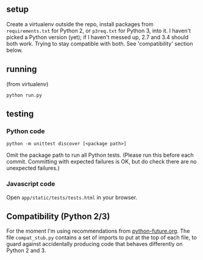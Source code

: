 ## setup

Create a virtualenv outside the repo, install packages from `requirements.txt`
for Python 2, or `p3req.txt` for Python 3, into it.  I haven't picked a Python
version (yet); if I haven't messed up, 2.7 and 3.4 should both work.  Trying to
stay compatible with both.  See 'compatibility' section below.

## running

(from virtualenv)

    python run.py

## testing

### Python code

    python -m unittest discover [<package path>]

Omit the package path to run all Python tests.  (Please run this before each
commit.  Committing with expected failures is OK, but do check there are no
unexpected failures.)

### Javascript code

Open `app/static/tests/tests.html` in your browser.

## Compatibility (Python 2/3)

For the moment I'm using recommendations from
[python-future.org](http://python-future.org).  The
file `compat_stub.py` contains a set of imports to put at the top of each file,
to guard against accidentally producing code that behaves differently on Python
2 and 3.
